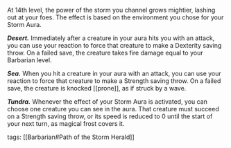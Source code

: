 At 14th level, the power of the storm you channel grows mightier, lashing out at your foes. The effect is based on the environment you chose for your Storm Aura.

**_Desert._** Immediately after a creature in your aura hits you with an attack, you can use your reaction to force that creature to make a Dexterity saving throw. On a failed save, the creature takes fire damage equal to your Barbarian level.

**_Sea._** When you hit a creature in your aura with an attack, you can use your reaction to force that creature to make a Strength saving throw. On a failed save, the creature is knocked [[prone]], as if struck by a wave.

**_Tundra._** Whenever the effect of your Storm Aura is activated, you can choose one creature you can see in the aura. That creature must succeed on a Strength saving throw, or its speed is reduced to 0 until the start of your next turn, as magical frost covers it.

tags: [[Barbarian#Path of the Storm Herald]]